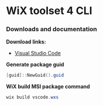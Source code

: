 # WiX toolset 4 CLI
### Downloads and documentation
<b>Download links:</b> <br />
* [Visual Studio Code](https://code.visualstudio.com/Download)

<b>Generate package guid</b>
```powershell
[guid]::NewGuid().guid
```

<b>WiX build MSI package command</b>
```powershell
wix build vscode.wxs
```